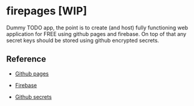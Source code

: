 # firepages [WIP]
Dummy TODO app, the point is to create (and host) fully functioning web application for FREE using github pages and firebase. On top of that any secret keys should be stored using github encrypted secrets.

## Reference

* [Github pages](https://pages.github.com/)

* [Firebase](https://firebase.google.com/)

* [Github secrets](https://docs.github.com/en/actions/security-guides/encrypted-secrets)


